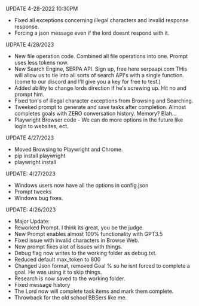 UPDATE 4-28-2022 10:30PM 
- Fixed all exceptions concerning illegal characters and invalid response response.
- Forcing a json message even if the lord doesnt respond with it.

UDPATE 4/28/2023
- New file operation code. Combined all file operations into one. Prompt uses less tokens now.
- New Search Engine, SERPA API. Sign up, free here serpaapi.com THis will allow us to tie into all sorts of search API's with a single function. (come to our discord and I'll give you a key for free to test.)
- Added ability to change lords direction if he's screwing up. Hit no and prompt him.
- Fixed ton's of illegal character exceptions from Browsing and Searching.
- Tweeked prompt to generate and save tasks after completion. Almost completes goals with ZERO conversation history. Memory? Blah...
- Playwright Browser code - We can do more options in the future like login to websites, ect.


UPDATE 4/27/2023
- Moved Browsing to Playwright and Chrome.
- pip install playwright
- playwright install

UPDATE: 4/27/2023
- Windows users now have all the options in config.json
- Prompt tweeks
- Windows bug fixes.



UPDATE: 4/26/2023
- Major Update:
- Reworked Prompt. I think its great, you be the judge.
- New Prompt enables almost 100% functionality with GPT3.5
- Fixed issue with invalid characters in Browse Web.
- New prompt fixes alot of issues with things.
- Debug flag now writes to the working folder as debug.txt.
- Reduced default max_token to 800
- Changed Json format, removed Goal % so he isnt forced to complete a goal. He was using it to skip things.
- Research is now saved to the working folder.
- Fixed message history
- The Lord now will complete task items and mark them complete.
- Throwback for the old school BBSers like me.